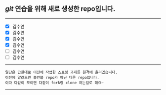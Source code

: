 ## *git* 연습을 위해 새로 생성한 repo입니다.

---

- [x] 김수연
- [x] 김수연
- [x] 김수연
- [x] 김수연
- [ ] 김수연
- [ ] 김수연

---
```
일단은 급한대로 이전에 작업한 스프링 과제를 원격에 올리겠습니다.
이전에 알려드린 홈런볼 repo가 아닌 다른 repo입니다.
이따 다같이 모이면 다같이 fork랑 clone 하는걸로 해요~
```
---

